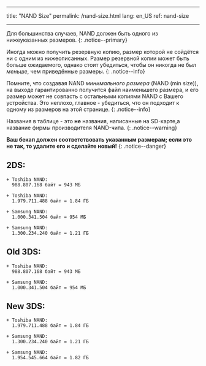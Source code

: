 * * *

title: "NAND Size" permalink: /nand-size.html lang: en_US ref: nand-size

* * *

Для большинства случаев, NAND должен быть одного из нижеуказанных размеров. {: .notice--primary}

Иногда можно получить резервную копию, размер которой не сойдётся ни с одним из нижеописанных. Размер резервной копии может быть больше ожидаемого, однако стоит убедиться, чтобы он никогда не был *меньше*, чем приведённые размеры. {: .notice--info}

Помните, что создавая NAND *минимального размера* (NAND (min size)), на выходе гарантированно получится файл наименьшего размера, и его размер может не совпасть с остальными копиями NAND с Вашего устройства. Это неплохо, главное - убедиться, что он подходит к одному из размеров на этой странице. {: .notice--info}

Названия в таблице - это **не** названия, написанные на SD-карте,а название фирмы производителя NAND-чипа. {: .notice--warning}

**Ваш бекап должен соответствовать указанным размерам; если это не так, то удалите его и сделайте новый!** {: .notice--danger}

## 2DS:

    + Toshiba NAND:     
      988.807.168 байт = 943 МБ   
    
    + Toshiba NAND:    
      1.979.711.488 байт = 1.84 ГБ    
    
    + Samsung NAND:    
      1.000.341.504 байт = 954 МБ    
    
    + Samsung NAND:    
      1.300.234.240 байт = 1.21 ГБ    
    

## Old 3DS:

    + Toshiba NAND:     
      988.807.168 байт = 943 МБ
    
    + Samsung NAND:    
      1.000.341.504 байт = 954 МБ    
    

## New 3DS:

    + Toshiba NAND:    
      1.979.711.488 байт = 1.84 ГБ
    
    + Samsung NAND:    
      1.300.234.240 байт = 1.21 ГБ
    
    + Samsung NAND:
      1.954.545.664 байт = 1.82 ГБ